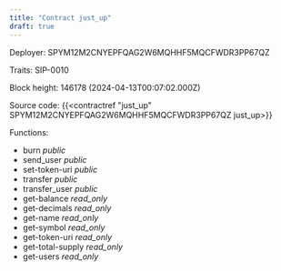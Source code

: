 ```yaml
---
title: "Contract just_up"
draft: true
---
```

Deployer: SPYM12M2CNYEPFQAG2W6MQHHF5MQCFWDR3PP67QZ

Traits:
 SIP-0010



Block height: 146178 (2024-04-13T00:07:02.000Z)

Source code: {{<contractref "just_up" SPYM12M2CNYEPFQAG2W6MQHHF5MQCFWDR3PP67QZ just_up>}}

Functions:

* burn _public_
* send_user _public_
* set-token-uri _public_
* transfer _public_
* transfer_user _public_
* get-balance _read_only_
* get-decimals _read_only_
* get-name _read_only_
* get-symbol _read_only_
* get-token-uri _read_only_
* get-total-supply _read_only_
* get-users _read_only_
